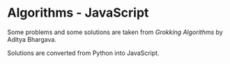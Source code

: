 # Algorithms - JavaScript

Some problems and some solutions are taken from *Grokking Algorithms* by Aditya Bhargava.

Solutions are converted from Python into JavaScript.
